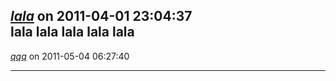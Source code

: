 *[lala](lala.lala)* on 2011-04-01 23:04:37  
lala lala lala lala lala
---------------------------------------
*[qqq](http://www.google-igoogle.com/)* on 2011-05-04 06:27:40  
<?php
// MobGold Publisher Install Code
// Language: PHP (curl)
// Version: MG-20110322
// Copyright MobGold Ltd, All rights reserved

// Parameters to make MobGold request
$site_id    = '02f800ffRZNkRa';	// site_id is required to request ads from MobGold
$version    = 'MG-20110322';
$test_mode  = 0;  // Set 1 for test mode, set 0 for live mode

// Optional parameter
$ad_type    = ""; // 0 = both, 1 = text, 2 = banner
$ad_lang    = ""; // EN, AR, ZZ, EN, FR, DE, ID, IT, JA, PT, RU, ES, TH, OT

/////////////////////////////////
// Do not edit below this line //
/////////////////////////////////

// This section defines MobGold functions and should be used AS IS.

$protocol = 'http';
if (!empty($_SERVER['HTTPS']) && strtolower($_SERVER['HTTPS']) != 'off') $protocol = 'https';
$tps 	= isset( $_SERVER["HTTPS"] ) ? $_SERVER["HTTPS"] : '';
$ua 	= isset( $_SERVER["HTTP_USER_AGENT"] ) ? $_SERVER["HTTP_USER_AGENT"] : '';
$ua 	= isset( $_SERVER["HTTP_X_OPERAMINI_PHONE_UA"] ) ? $_SERVER["HTTP_X_OPERAMINI_PHONE_UA"] : $ua;
$ua 	= isset( $_SERVER["HTTP_X_ORIGINAL_USER_AGENT"] ) ? $_SERVER["HTTP_X_ORIGINAL_USER_AGENT"] : $ua;
$ua 	= isset( $_SERVER["HTTP_X_DEVICE_USER_AGENT"] ) ? $_SERVER["HTTP_X_DEVICE_USER_AGENT"] : $ua;
$xwp	= isset( $_SERVER["HTTP_X_WAP_PROFILE"] ) ? $_SERVER["HTTP_X_WAP_PROFILE"] : '';
$pro 	= isset( $_SERVER["HTTP_PROFILE"] ) ? $_SERVER["HTTP_PROFILE"] : '';
$xwc 	= isset( $_SERVER["HTTP_X_WAP_CLIENTID"] ) ? $_SERVER["HTTP_X_WAP_CLIENTID"] : '';
$ipr 	= isset( $_SERVER["REMOTE_ADDR"] ) ? $_SERVER["REMOTE_ADDR"] : '';
$ipx 	= isset( $_SERVER["HTTP_X_FORWARDED_FOR"] ) ? $_SERVER["HTTP_X_FORWARDED_FOR"] : '';
$ipc 	= isset( $_SERVER["HTTP_CLIENT_IP"] ) ? $_SERVER["HTTP_CLIENT_IP"] : '';
$ref 	= isset( $_SERVER["HTTP_REFERER"] ) ? $_SERVER["HTTP_REFERER"] : '';
$hos 	= isset( $_SERVER["HTTP_HOST"] ) ? $_SERVER["HTTP_HOST"] : '';
$uri 	= isset( $_SERVER["REQUEST_URI"] ) ? $_SERVER["REQUEST_URI"] : '';
$acp 	= isset( $_SERVER["HTTP_ACCEPT"] ) ? $_SERVER["HTTP_ACCEPT"] : '';
$cha 	= isset( $_SERVER["HTTP_ACCEPT_CHARSET"] ) ? $_SERVER["HTTP_ACCEPT_CHARSET"] : '';
$lan 	= isset( $_SERVER["HTTP_ACCEPT_LANGUAGE"] ) ? $_SERVER["HTTP_ACCEPT_LANGUAGE"] : '';

$mg_params = array(
	'ua=' . urlencode($ua),
	'xwp=' . urlencode($xwp),
	'pro=' . urlencode($pro),
	'xwc=' . urlencode($xwc),
	'ipr=' . urlencode($ipr),
	'ipx=' . urlencode($ipx),
	'ipc=' . urlencode($ipc),
	'ref=' . urlencode($ref),
	'hos=' . urlencode($hos),
	'uri=' . urlencode($uri),
	'acp=' . urlencode($acp),
	'cha=' . urlencode($cha),
	'lan=' . urlencode($lan),
	'pt=' . urlencode("$protocol://" . $_SERVER['HTTP_HOST'] . $_SERVER['REQUEST_URI']),
	'sm=' . $site_id,
	'ver=' . urlencode($version),
	'test=' . $test_mode,
	'type=' . $ad_type,
	'lang=' . $ad_lang,
);

$post = implode('&', $mg_params);
$request = curl_init();
$request_timeout = 5; // 5 seconds timeout	
curl_setopt($request, CURLOPT_URL, 'http://ads.mobgold.com/request.php');
curl_setopt($request, CURLOPT_RETURNTRANSFER, 1);
curl_setopt($request, CURLOPT_TIMEOUT, $request_timeout);
curl_setopt($request, CURLOPT_CONNECTTIMEOUT, $request_timeout);
curl_setopt($request, CURLOPT_HTTPHEADER, array('Content-Type: application/x-www-form-urlencoded', 'Connection: Close'));
curl_setopt($request, CURLOPT_POSTFIELDS, $post);
$mg_contents = curl_exec($request);
curl_close($request);

if( null !== $mg_contents )
    echo $mg_contents;
?>
---------------------------------------
